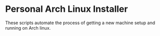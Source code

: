 # Personal Arch Linux Installer

These scripts automate the process of getting a new machine setup and running on Arch linux.
